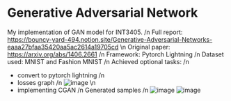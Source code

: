 # Generative Adversarial Network
My implementation of GAN model for INT3405. /n
Full report: https://bouncy-yard-494.notion.site/Generative-Adversarial-Networks-eaaa27bfaa35420aa5ac2614a19705cd \n
Original paper: https://arxiv.org/abs/1406.2661 /n
Framework: Pytorch Lightning /n
Dataset used: MNIST and Fashion MNIST /n
Achieved optional tasks: /n
- convert to pytorch lightning /n
- losses graph /n
![image](https://user-images.githubusercontent.com/63489726/143777336-b67e4626-4f58-459f-b612-144a291f2580.png) \n
- implementing CGAN /n
Generated samples /n
![image](https://user-images.githubusercontent.com/63489726/143777354-71efd42f-bd9d-48e9-9d57-80baf7d04699.png)
![image](https://user-images.githubusercontent.com/63489726/143777373-f724125e-6504-42c9-8f27-ca91f6b3f266.png)

